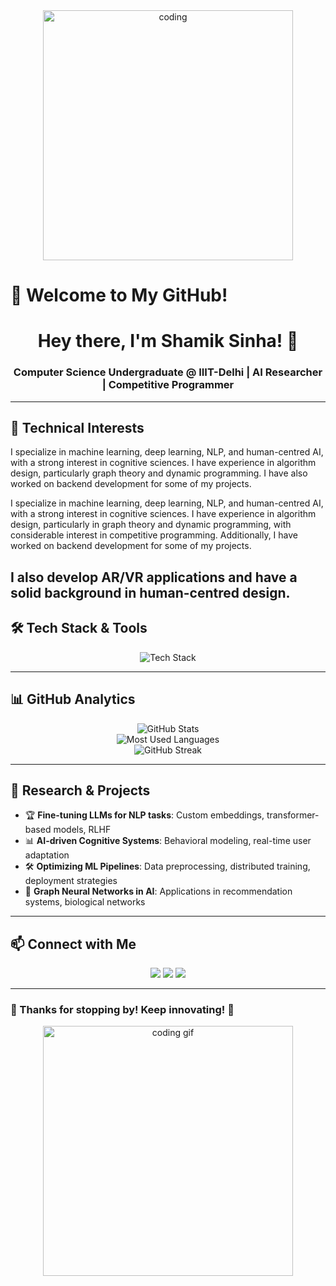 <div align="center">
  <img width="400" src="https://media.giphy.com/media/L1R1tvI9svkIWwpVYr/giphy.gif" alt="coding">
</div>

# 🚀 Welcome to My GitHub!

<h1 align="center">Hey there, I'm Shamik Sinha! 👋</h1>
<h3 align="center">Computer Science Undergraduate @ IIIT-Delhi | AI Researcher | Competitive Programmer</h3>

---

## 🧠 Technical Interests

I specialize in machine learning, deep learning, NLP, and human-centred AI, with a strong interest in cognitive sciences. I have experience in algorithm design, particularly graph theory and dynamic programming. I have also worked on backend development for some of my projects. 

I specialize in machine learning, deep learning, NLP, and human-centred AI, with a strong interest in cognitive sciences. I have experience in algorithm design, particularly in graph theory and dynamic programming, with considerable interest in competitive programming. Additionally, I have worked on backend development for some of my projects.

I also develop AR/VR applications and have a solid background in human-centred design.
---

## 🛠️ Tech Stack & Tools

<div align="center">
  <img src="https://skillicons.dev/icons?i=cpp,c,python,js,html,css,bash,git,github,mysql,latex,figma,ai,ps,docker,tensorflow,pytorch" alt="Tech Stack" />
</div>

---

## 📊 GitHub Analytics

<div align="center">
  <img src="https://github-readme-stats.vercel.app/api?username=theshamiksinha&hide=stars&count_private=true&show_icons=true&theme=tokyonight&hide_border=true" alt="GitHub Stats" />
  <br>
  <img src="https://github-readme-stats.vercel.app/api/top-langs/?username=theshamiksinha&theme=tokyonight&layout=compact&hide_border=true" alt="Most Used Languages" />
  <br>
  <img src="https://github-readme-streak-stats.herokuapp.com/?user=theshamiksinha&theme=tokyonight&hide_border=true" alt="GitHub Streak" />
</div>

---

## 🔬 Research & Projects

- 🏆 **Fine-tuning LLMs for NLP tasks**: Custom embeddings, transformer-based models, RLHF
- 📊 **AI-driven Cognitive Systems**: Behavioral modeling, real-time user adaptation
- 🛠 **Optimizing ML Pipelines**: Data preprocessing, distributed training, deployment strategies
- 🔗 **Graph Neural Networks in AI**: Applications in recommendation systems, biological networks

---

## 📫 Connect with Me

<p align="center">
  <a href="https://linkedin.com/in/theshamiksinha"><img src="https://img.shields.io/badge/LinkedIn-0A66C2?style=for-the-badge&logo=linkedin&logoColor=white" /></a>
  <a href="https://twitter.com/theshamiksinha"><img src="https://img.shields.io/badge/Twitter-1DA1F2?style=for-the-badge&logo=twitter&logoColor=white" /></a>
  <a href="https://theshamiksinha.github.io/"><img src="https://img.shields.io/badge/Portfolio-000?style=for-the-badge&logo=dev.to&logoColor=white" /></a>
</p>

---

### 🎉 Thanks for stopping by! Keep innovating! 🚀
<div align="center">
  <img src="https://media.giphy.com/media/qgQUggAC3Pfv687qPC/giphy.gif" width="400" alt="coding gif" />
</div>
